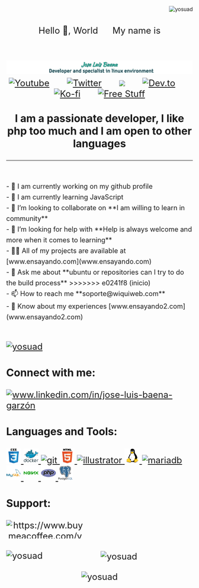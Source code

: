 <!-- header start -->
<!-- views of my profile -->

  <p align="right"> <img src="https://komarev.com/ghpvc/?username=yosuad&label=Profile%20views&color=0e75b6&style=flat" alt="yosuad" /> </p>

  <p style="margin-top: 35px;" align="center">
    <font size="5" text-align:center>Hello 👋, World</font>
    <font style="margin-left: 35px;" margin-top= "350000px" size="5">My name is</h2>        
  </p>  

  <p align="center"><img src="https://raw.githubusercontent.com/yosuad/yosuad/master/images/header_nombre.png"></p>


  <!-- home social icons -->
<p style="margin-top: -20px;" align="center">
  <a href="#"><img width="32px" alt="Youtube" title="Youtube" src="https://i.imgur.com/qiXu7b2.png"/></a>
  &#8287;&#8287;&#8287;&#8287;&#8287;
  <a href="#"><img width="32px" alt="Twitter" title="Twitter" src="https://i.imgur.com/OXZM1L6.png"/></a>
  &#8287;&#8287;&#8287;&#8287;&#8287;
  <a href="#" alt="Discord" title="Dev Pro Tips Discord Server"><img width="32px" src="https://i.imgur.com/OViZO8J.png"/></a>
  &#8287;&#8287;&#8287;&#8287;&#8287;
  <a href="#"><img width="32px" alt="Dev.to" title="DenverCoder1 Dev.to" src="https://i.imgur.com/mVm29vK.png"></a>
  &#8287;&#8287;&#8287;&#8287;&#8287;
  <a href="#"><img width="32px" alt="Ko-fi" title="Buy me a coffee" src="https://i.imgur.com/PpLeD3K.png"/></a>
  &#8287;&#8287;&#8287;&#8287;&#8287;
  <a href="#"><img width="32px" alt="Free Stuff" title="Free gifts for you" src="https://i.imgur.com/0uVwkoZ.png"/></a>
</p>
<!-- Send social icons -->


  <div style="margin-top: -5px;" align="center">
    <h3>I am a passionate developer, I like php too much and I am open to other languages</h3>
  <div>
 <!-- end of header -->




***
<br>

<div align="left" size="2">
   <font size="4">
    - 🔭 I am currently working on my github profile
    <br>
    - 🌱 I am currently learning JavaScript
    <br>
    - 👯 I’m looking to collaborate on **I am willing to learn in community**
    <br>
    - 🤝 I’m looking for help with **Help is always welcome and more when it comes to learning**
    <br>
    - 👨‍💻 All of my projects are available at [www.ensayando.com](www.ensayando.com)
    <br>
    - 💬 Ask me about **ubuntu or repositories can I try to do the build process**
    >>>>>>> e0241f8 (inicio)
    <br>
    - 📫 How to reach me **soporte@wiquiweb.com**
    <br>
    - 📄 Know about my experiences [www.ensayando2.com](www.ensayando2.com)
   </font>
</div>
<br>

<!-- start trophies -->
<p align="left">
  <a href="https://github.com/ryo-ma/github-profile-trophy"><img src="https://github-profile-trophy.vercel.app/?username=yosuad&column=7" alt="yosuad" />
  </a> 
</p>
<!-- end trophies -->

















<h3 align="left">Connect with me:</h3>
<p align="left">
<a href="https://linkedin.com/in/www.linkedin.com/in/jose-luis-baena-garzón" target="blank"><img align="center" src="https://raw.githubusercontent.com/rahuldkjain/github-profile-readme-generator/master/src/images/icons/Social/linked-in-alt.svg" alt="www.linkedin.com/in/jose-luis-baena-garzón" height="30" width="40" /></a>
</p>

<h3 align="left">Languages and Tools:</h3>
<p align="left"> <a href="https://www.w3schools.com/css/" target="_blank" rel="noreferrer"> <img src="https://raw.githubusercontent.com/devicons/devicon/master/icons/css3/css3-original-wordmark.svg" alt="css3" width="40" height="40"/> </a> <a href="https://www.docker.com/" target="_blank" rel="noreferrer"> <img src="https://raw.githubusercontent.com/devicons/devicon/master/icons/docker/docker-original-wordmark.svg" alt="docker" width="40" height="40"/> </a> <a href="https://git-scm.com/" target="_blank" rel="noreferrer"> <img src="https://www.vectorlogo.zone/logos/git-scm/git-scm-icon.svg" alt="git" width="40" height="40"/> </a> <a href="https://www.w3.org/html/" target="_blank" rel="noreferrer"> <img src="https://raw.githubusercontent.com/devicons/devicon/master/icons/html5/html5-original-wordmark.svg" alt="html5" width="40" height="40"/> </a> <a href="https://www.adobe.com/in/products/illustrator.html" target="_blank" rel="noreferrer"> <img src="https://www.vectorlogo.zone/logos/adobe_illustrator/adobe_illustrator-icon.svg" alt="illustrator" width="40" height="40"/> </a> <a href="https://www.linux.org/" target="_blank" rel="noreferrer"> <img src="https://raw.githubusercontent.com/devicons/devicon/master/icons/linux/linux-original.svg" alt="linux" width="40" height="40"/> </a> <a href="https://mariadb.org/" target="_blank" rel="noreferrer"> <img src="https://www.vectorlogo.zone/logos/mariadb/mariadb-icon.svg" alt="mariadb" width="40" height="40"/> </a> <a href="https://www.mysql.com/" target="_blank" rel="noreferrer"> <img src="https://raw.githubusercontent.com/devicons/devicon/master/icons/mysql/mysql-original-wordmark.svg" alt="mysql" width="40" height="40"/> </a> <a href="https://www.nginx.com" target="_blank" rel="noreferrer"> <img src="https://raw.githubusercontent.com/devicons/devicon/master/icons/nginx/nginx-original.svg" alt="nginx" width="40" height="40"/> </a> <a href="https://www.php.net" target="_blank" rel="noreferrer"> <img src="https://raw.githubusercontent.com/devicons/devicon/master/icons/php/php-original.svg" alt="php" width="40" height="40"/> </a> <a href="https://www.postgresql.org" target="_blank" rel="noreferrer"> <img src="https://raw.githubusercontent.com/devicons/devicon/master/icons/postgresql/postgresql-original-wordmark.svg" alt="postgresql" width="40" height="40"/> </a> </p>


<h3 align="left">Support:</h3>
<p><a href="https://www.buymeacoffee.com/https://www.buymeacoffee.com/yosuadT"> <img align="left" src="https://cdn.buymeacoffee.com/buttons/v2/default-yellow.png" height="50" width="210" alt="https://www.buymeacoffee.com/yosuadT" /></a></p><br><br>


<p><img align="left" src="https://github-readme-stats.vercel.app/api/top-langs?username=yosuad&show_icons=true&locale=en&layout=compact" alt="yosuad" /></p>

<p>&nbsp;<img align="center" src="https://github-readme-stats.vercel.app/api?username=yosuad&show_icons=true&locale=en" alt="yosuad" /></p>

<p><img align="center" src="https://github-readme-streak-stats.herokuapp.com/?user=yosuad&" alt="yosuad" /></p>

